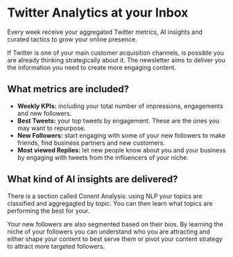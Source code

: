 # Twitter Analytics at your Inbox

Every week receive your aggregated Twitter metrics, AI insights and curated tactics to grow your online presence.

If Twitter is one of your main customer acquisition channels, is possible you are already thinking strategically about it. The newsletter aims to deliver you the information you need to create more engaging content.

## What metrics are included?
* **Weekly KPIs:** including your total number of impressions, engagements and new followers.
* **Best Tweets:** your top tweets by engagement. These are the ones you may want to repurpose.
* **New Followers:** start engaging with some of your new followers to make friends, find business partners and new customers.
* **Most viewed Replies:** let new people know about you and your business by engaging with tweets from the influencers of your niche.

## What kind of AI insights are delivered?
There is a section called Conent Analysis: using NLP your topics are classified and aggregagted by topic. You can then learn what topics are performing the best for your. 

Your new followers are also segmented based on their bios. By learning the niche of your followers you can understand who you are attracting and either shape your content to best serve them or pivot your content strategy to attract more targeted followers.

 

